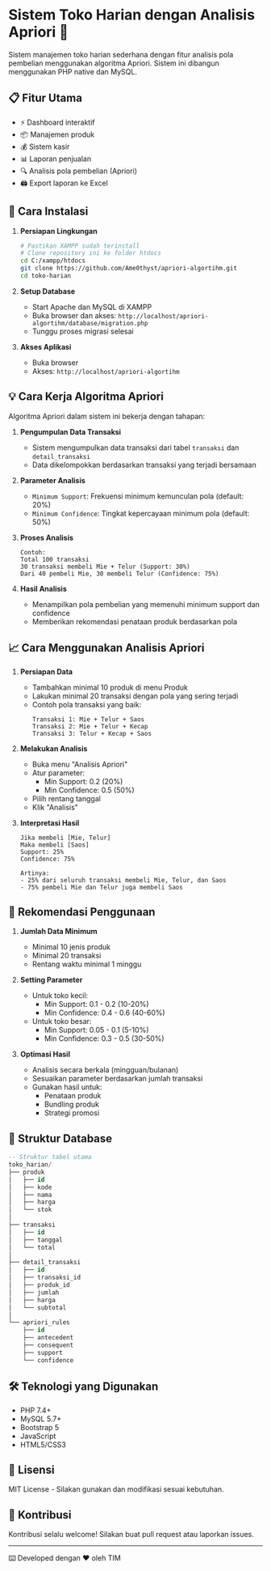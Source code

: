 # Sistem Toko Harian dengan Analisis Apriori 🏪

Sistem manajemen toko harian sederhana dengan fitur analisis pola pembelian menggunakan algoritma Apriori. Sistem ini dibangun menggunakan PHP native dan MySQL.

## 📋 Fitur Utama

- ⚡ Dashboard interaktif
- 📦 Manajemen produk
- 💰 Sistem kasir
- 📊 Laporan penjualan
- 🔍 Analisis pola pembelian (Apriori)
- 🖨️ Export laporan ke Excel

## 🚀 Cara Instalasi

1. **Persiapan Lingkungan**

   ```bash
   # Pastikan XAMPP sudah terinstall
   # Clone repository ini ke folder htdocs
   cd C:/xampp/htdocs
   git clone https://github.com/Ame0thyst/apriori-algortihm.git
   cd toko-harian
   ```

2. **Setup Database**

   - Start Apache dan MySQL di XAMPP
   - Buka browser dan akses: `http://localhost/apriori-algortihm/database/migration.php`
   - Tunggu proses migrasi selesai

3. **Akses Aplikasi**
   - Buka browser
   - Akses: `http://localhost/apriori-algortihm`

## 💡 Cara Kerja Algoritma Apriori

Algoritma Apriori dalam sistem ini bekerja dengan tahapan:

1. **Pengumpulan Data Transaksi**

   - Sistem mengumpulkan data transaksi dari tabel `transaksi` dan `detail_transaksi`
   - Data dikelompokkan berdasarkan transaksi yang terjadi bersamaan

2. **Parameter Analisis**

   - `Minimum Support`: Frekuensi minimum kemunculan pola (default: 20%)
   - `Minimum Confidence`: Tingkat kepercayaan minimum pola (default: 50%)

3. **Proses Analisis**

   ```plaintext
   Contoh:
   Total 100 transaksi
   30 transaksi membeli Mie + Telur (Support: 30%)
   Dari 40 pembeli Mie, 30 membeli Telur (Confidence: 75%)
   ```

4. **Hasil Analisis**
   - Menampilkan pola pembelian yang memenuhi minimum support dan confidence
   - Memberikan rekomendasi penataan produk berdasarkan pola

## 📈 Cara Menggunakan Analisis Apriori

1. **Persiapan Data**

   - Tambahkan minimal 10 produk di menu Produk
   - Lakukan minimal 20 transaksi dengan pola yang sering terjadi
   - Contoh pola transaksi yang baik:
     ```
     Transaksi 1: Mie + Telur + Saos
     Transaksi 2: Mie + Telur + Kecap
     Transaksi 3: Telur + Kecap + Saos
     ```

2. **Melakukan Analisis**

   - Buka menu "Analisis Apriori"
   - Atur parameter:
     - Min Support: 0.2 (20%)
     - Min Confidence: 0.5 (50%)
   - Pilih rentang tanggal
   - Klik "Analisis"

3. **Interpretasi Hasil**

   ```plaintext
   Jika membeli [Mie, Telur]
   Maka membeli [Saos]
   Support: 25%
   Confidence: 75%

   Artinya:
   - 25% dari seluruh transaksi membeli Mie, Telur, dan Saos
   - 75% pembeli Mie dan Telur juga membeli Saos
   ```

## 🎯 Rekomendasi Penggunaan

1. **Jumlah Data Minimum**

   - Minimal 10 jenis produk
   - Minimal 20 transaksi
   - Rentang waktu minimal 1 minggu

2. **Setting Parameter**

   - Untuk toko kecil:
     - Min Support: 0.1 - 0.2 (10-20%)
     - Min Confidence: 0.4 - 0.6 (40-60%)
   - Untuk toko besar:
     - Min Support: 0.05 - 0.1 (5-10%)
     - Min Confidence: 0.3 - 0.5 (30-50%)

3. **Optimasi Hasil**
   - Analisis secara berkala (mingguan/bulanan)
   - Sesuaikan parameter berdasarkan jumlah transaksi
   - Gunakan hasil untuk:
     - Penataan produk
     - Bundling produk
     - Strategi promosi

## 📝 Struktur Database

```sql
-- Struktur tabel utama
toko_harian/
├── produk
│   ├── id
│   ├── kode
│   ├── nama
│   ├── harga
│   └── stok
│
├── transaksi
│   ├── id
│   ├── tanggal
│   └── total
│
├── detail_transaksi
│   ├── id
│   ├── transaksi_id
│   ├── produk_id
│   ├── jumlah
│   ├── harga
│   └── subtotal
│
└── apriori_rules
    ├── id
    ├── antecedent
    ├── consequent
    ├── support
    └── confidence
```

## 🛠️ Teknologi yang Digunakan

- PHP 7.4+
- MySQL 5.7+
- Bootstrap 5
- JavaScript
- HTML5/CSS3

## 📄 Lisensi

MIT License - Silakan gunakan dan modifikasi sesuai kebutuhan.

## 🤝 Kontribusi

Kontribusi selalu welcome! Silakan buat pull request atau laporkan issues.

---

⌨️ Developed dengan ❤️ oleh TIM

